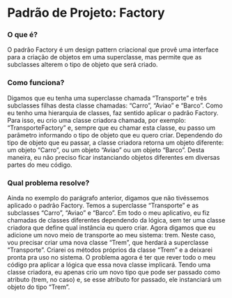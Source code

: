 # Padrão de Projeto: Factory

### O que é?

O padrão Factory é um design pattern criacional que provê uma interface para a criação de objetos em uma superclasse, mas permite que as subclasses alterem o tipo de objeto que será criado.

### Como funciona?

Digamos que eu tenha uma superclasse chamada “Transporte” e três subclasses filhas desta classe chamadas: “Carro”, “Aviao” e “Barco”. Como eu tenho uma hierarquia de classes, faz sentido aplicar o padrão Factory. Para isso, eu crio uma classe criadora chamada, por exemplo: “TransporteFactory” e, sempre que eu chamar esta classe, eu passo um parâmetro informando o tipo de objeto que eu quero criar. Dependendo do tipo de objeto que eu passar, a classe criadora retorna um objeto diferente: um objeto “Carro”, ou um objeto “Aviao” ou um objeto “Barco”. Desta maneira, eu não preciso ficar instanciando objetos diferentes em diversas partes do meu código.

### Qual problema resolve?

Ainda no exemplo do parágrafo anterior, digamos que não tivéssemos aplicado o padrão Factory. Temos a superclasse “Transporte” e as subclasses “Carro”, “Aviao” e “Barco”. Em todo o meu aplicativo, eu fiz chamadas de classes diferentes dependendo da lógica, sem ter uma classe criadora que define qual instância eu quero criar. Agora digamos que eu adicione um novo meio de transporte ao meu sistema: trem. Neste caso, vou precisar criar uma nova classe “Trem”, que herdará a superclasse “Transporte”. Criarei os métodos próprios da classe “Trem” e a deixarei pronta pra uso no sistema. O problema agora é ter que rever todo o meu código pra aplicar a lógica que essa nova classe implicará. Tendo uma classe criadora, eu apenas crio um novo tipo que pode ser passado como atributo (trem, no caso) e, se esse atributo for passado, ele instanciará um objeto do tipo “Trem”.
